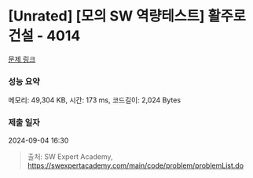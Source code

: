 # [Unrated] [모의 SW 역량테스트] 활주로 건설 - 4014 

[문제 링크](https://swexpertacademy.com/main/code/problem/problemDetail.do?contestProbId=AWIeW7FakkUDFAVH) 

### 성능 요약

메모리: 49,304 KB, 시간: 173 ms, 코드길이: 2,024 Bytes

### 제출 일자

2024-09-04 16:30



> 출처: SW Expert Academy, https://swexpertacademy.com/main/code/problem/problemList.do